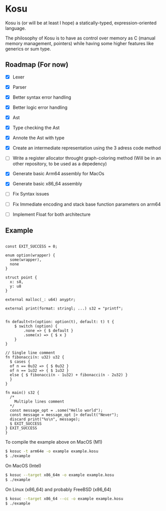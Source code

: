 # Kosu

Kosu is (or will be at least I hope) a statically-typed, expression-oriented language.

The philosophy of Kosu is to have as control over memory as C (manual memory management, pointers) while having some higher features like generics or sum type.

## Roadmap (For now)
- [x] Lexer
- [x] Parser
- [x] Better syntax error handling
- [x] Better logic error handling
- [x] Ast
- [x] Type checking the Ast
- [x] Annote the Ast with type
- [x] Create an intermediate representation using the 3 adress code method 
- [ ] Write a register allocator throught graph-coloring method (Will be in an other repository, to be used as a depedency)
- [x] Generate basic Arm64 assembly for MacOs
- [x] Generate basic x86_64 assembly
- [ ] Fix Syntax issues
- [ ] Fix Immediate encoding and stack base function parameters on arm64
- [ ] Implement Float for both architecture


## Example
```

const EXIT_SUCCESS = 0;

enum option(wrapper) {
  some(wrapper),
  none
}

struct point { 
  x: s8,
  y: u8
}

external malloc(_: u64) anyptr;

external print(format: stringl; ...) s32 = "printf";


fn default<t>(option: option(t), default: t) t {
    $ switch (option) {
        .none => { $ default }
        .some(x) => { $ x }
    }
}

// Single line comment
fn fibonacci(n: u32) u32 {
  $ cases {
  of n == 0u32 => { $ 0u32 }
  of n == 1u32 => { $ 1u32 }
  else { $ fibonacci(n - 1u32) + fibonacci(n - 2u32) }
  }
}

fn main() s32 {
  /*
    Multiple lines comment
  */
  const message_opt = .some("Hello world");
  const message = message_opt |> default("Never");
  discard print("%s\n", message);
  $ EXIT_SUCCESS
} EXIT_SUCCESS
}
```

To compile the example above on MacOS (M1)
```bash
$ kosuc -t arm64e -o example example.kosu
$ ./example
```
On MacOS (Intel)
```bash
$ kosuc --target x86_64m -o example example.kosu
$ ./example
```
On Linux (x86_64) and probably FreeBSD (x86_64)
```bash
$ kosuc --target x86_64 --cc -o example example.kosu
$ ./example
```


